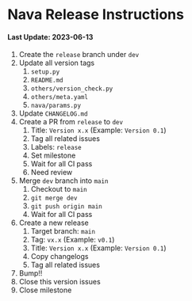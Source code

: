 
# Nava Release Instructions

#### Last Update: 2023-06-13

1. Create the `release` branch under `dev`
2. Update all version tags
	1. `setup.py`
	2. `README.md`
	3. `others/version_check.py`
	4. `others/meta.yaml`
	5. `nava/params.py`
3. Update `CHANGELOG.md`
4. Create a PR from `release` to `dev`
	1. Title: `Version x.x` (Example: `Version 0.1`)
	2. Tag all related issues
	3. Labels: `release`
	4. Set milestone
	5. Wait for all CI pass
	6. Need review
5. Merge `dev` branch into `main`
	1. Checkout to `main`
	2. `git merge dev`
	3. `git push origin main`
	4. Wait for all CI pass
6. Create a new release
	1. Target branch: `main`
	2. Tag: `vx.x` (Example: `v0.1`)
	3. Title: `Version x.x` (Example: `Version 0.1`)
	4. Copy changelogs
	5. Tag all related issues
7. Bump!!
8. Close this version issues
9. Close milestone